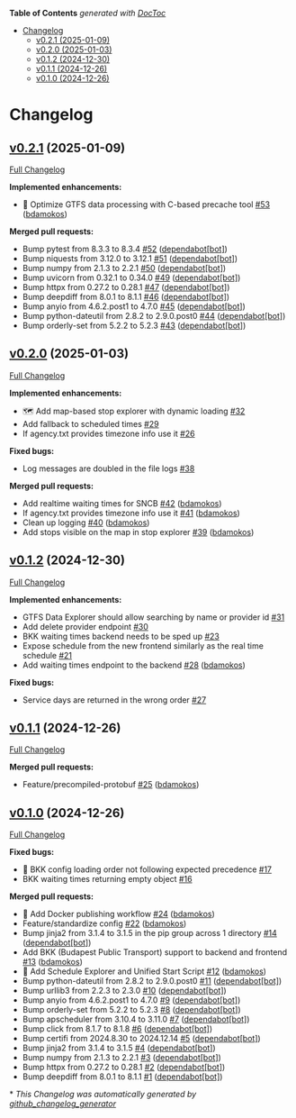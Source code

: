 <!-- START doctoc generated TOC please keep comment here to allow auto update -->
<!-- DON'T EDIT THIS SECTION, INSTEAD RE-RUN doctoc TO UPDATE -->
**Table of Contents**  *generated with [DocToc](https://github.com/thlorenz/doctoc)*

- [Changelog](#changelog)
  - [v0.2.1 (2025-01-09)](#v021-2025-01-09)
  - [v0.2.0 (2025-01-03)](#v020-2025-01-03)
  - [v0.1.2 (2024-12-30)](#v012-2024-12-30)
  - [v0.1.1 (2024-12-26)](#v011-2024-12-26)
  - [v0.1.0 (2024-12-26)](#v010-2024-12-26)

<!-- END doctoc generated TOC please keep comment here to allow auto update -->

# Changelog

## [v0.2.1](https://github.com/bdamokos/brussels_transit/tree/v0.2.1) (2025-01-09)

[Full Changelog](https://github.com/bdamokos/brussels_transit/compare/v0.2.0...v0.2.1)

**Implemented enhancements:**

- 🚀 Optimize GTFS data processing with C-based precache tool [\#53](https://github.com/bdamokos/brussels_transit/pull/53) ([bdamokos](https://github.com/bdamokos))

**Merged pull requests:**

- Bump pytest from 8.3.3 to 8.3.4 [\#52](https://github.com/bdamokos/brussels_transit/pull/52) ([dependabot[bot]](https://github.com/apps/dependabot))
- Bump niquests from 3.12.0 to 3.12.1 [\#51](https://github.com/bdamokos/brussels_transit/pull/51) ([dependabot[bot]](https://github.com/apps/dependabot))
- Bump numpy from 2.1.3 to 2.2.1 [\#50](https://github.com/bdamokos/brussels_transit/pull/50) ([dependabot[bot]](https://github.com/apps/dependabot))
- Bump uvicorn from 0.32.1 to 0.34.0 [\#49](https://github.com/bdamokos/brussels_transit/pull/49) ([dependabot[bot]](https://github.com/apps/dependabot))
- Bump httpx from 0.27.2 to 0.28.1 [\#47](https://github.com/bdamokos/brussels_transit/pull/47) ([dependabot[bot]](https://github.com/apps/dependabot))
- Bump deepdiff from 8.0.1 to 8.1.1 [\#46](https://github.com/bdamokos/brussels_transit/pull/46) ([dependabot[bot]](https://github.com/apps/dependabot))
- Bump anyio from 4.6.2.post1 to 4.7.0 [\#45](https://github.com/bdamokos/brussels_transit/pull/45) ([dependabot[bot]](https://github.com/apps/dependabot))
- Bump python-dateutil from 2.8.2 to 2.9.0.post0 [\#44](https://github.com/bdamokos/brussels_transit/pull/44) ([dependabot[bot]](https://github.com/apps/dependabot))
- Bump orderly-set from 5.2.2 to 5.2.3 [\#43](https://github.com/bdamokos/brussels_transit/pull/43) ([dependabot[bot]](https://github.com/apps/dependabot))

## [v0.2.0](https://github.com/bdamokos/brussels_transit/tree/v0.2.0) (2025-01-03)

[Full Changelog](https://github.com/bdamokos/brussels_transit/compare/v0.1.2...v0.2.0)

**Implemented enhancements:**

- 🗺️ Add map-based stop explorer with dynamic loading [\#32](https://github.com/bdamokos/brussels_transit/issues/32)
- Add fallback to scheduled times [\#29](https://github.com/bdamokos/brussels_transit/issues/29)
- If agency.txt provides timezone info use it [\#26](https://github.com/bdamokos/brussels_transit/issues/26)

**Fixed bugs:**

- Log messages are doubled in the file logs [\#38](https://github.com/bdamokos/brussels_transit/issues/38)

**Merged pull requests:**

- Add realtime waiting times for SNCB [\#42](https://github.com/bdamokos/brussels_transit/pull/42) ([bdamokos](https://github.com/bdamokos))
- If agency.txt provides timezone info use it [\#41](https://github.com/bdamokos/brussels_transit/pull/41) ([bdamokos](https://github.com/bdamokos))
- Clean up logging [\#40](https://github.com/bdamokos/brussels_transit/pull/40) ([bdamokos](https://github.com/bdamokos))
- Add stops visible on the map in stop explorer [\#39](https://github.com/bdamokos/brussels_transit/pull/39) ([bdamokos](https://github.com/bdamokos))

## [v0.1.2](https://github.com/bdamokos/brussels_transit/tree/v0.1.2) (2024-12-30)

[Full Changelog](https://github.com/bdamokos/brussels_transit/compare/v0.1.1...v0.1.2)

**Implemented enhancements:**

- GTFS Data Explorer should allow searching by name or provider id [\#31](https://github.com/bdamokos/brussels_transit/issues/31)
- Add delete provider endpoint [\#30](https://github.com/bdamokos/brussels_transit/issues/30)
- BKK waiting times backend needs to be sped up [\#23](https://github.com/bdamokos/brussels_transit/issues/23)
- Expose schedule from the new frontend similarly as the real time schedule [\#21](https://github.com/bdamokos/brussels_transit/issues/21)
- Add waiting times endpoint to the backend [\#28](https://github.com/bdamokos/brussels_transit/pull/28) ([bdamokos](https://github.com/bdamokos))

**Fixed bugs:**

- Service days are returned in the wrong order [\#27](https://github.com/bdamokos/brussels_transit/issues/27)

## [v0.1.1](https://github.com/bdamokos/brussels_transit/tree/v0.1.1) (2024-12-26)

[Full Changelog](https://github.com/bdamokos/brussels_transit/compare/v0.1.0...v0.1.1)

**Merged pull requests:**

- Feature/precompiled-protobuf [\#25](https://github.com/bdamokos/brussels_transit/pull/25) ([bdamokos](https://github.com/bdamokos))

## [v0.1.0](https://github.com/bdamokos/brussels_transit/tree/v0.1.0) (2024-12-26)

[Full Changelog](https://github.com/bdamokos/brussels_transit/compare/3ebd8f30323eb5e27e326bad7244dcc160177557...v0.1.0)

**Fixed bugs:**

- 🐛 BKK config loading order not following expected precedence [\#17](https://github.com/bdamokos/brussels_transit/issues/17)
- BKK waiting times returning empty object [\#16](https://github.com/bdamokos/brussels_transit/issues/16)

**Merged pull requests:**

- 🐳 Add Docker publishing workflow [\#24](https://github.com/bdamokos/brussels_transit/pull/24) ([bdamokos](https://github.com/bdamokos))
- Feature/standardize config [\#22](https://github.com/bdamokos/brussels_transit/pull/22) ([bdamokos](https://github.com/bdamokos))
- Bump jinja2 from 3.1.4 to 3.1.5 in the pip group across 1 directory [\#14](https://github.com/bdamokos/brussels_transit/pull/14) ([dependabot[bot]](https://github.com/apps/dependabot))
- Add BKK \(Budapest Public Transport\) support to backend and frontend [\#13](https://github.com/bdamokos/brussels_transit/pull/13) ([bdamokos](https://github.com/bdamokos))
- 🚀 Add Schedule Explorer and Unified Start Script [\#12](https://github.com/bdamokos/brussels_transit/pull/12) ([bdamokos](https://github.com/bdamokos))
- Bump python-dateutil from 2.8.2 to 2.9.0.post0 [\#11](https://github.com/bdamokos/brussels_transit/pull/11) ([dependabot[bot]](https://github.com/apps/dependabot))
- Bump urllib3 from 2.2.3 to 2.3.0 [\#10](https://github.com/bdamokos/brussels_transit/pull/10) ([dependabot[bot]](https://github.com/apps/dependabot))
- Bump anyio from 4.6.2.post1 to 4.7.0 [\#9](https://github.com/bdamokos/brussels_transit/pull/9) ([dependabot[bot]](https://github.com/apps/dependabot))
- Bump orderly-set from 5.2.2 to 5.2.3 [\#8](https://github.com/bdamokos/brussels_transit/pull/8) ([dependabot[bot]](https://github.com/apps/dependabot))
- Bump apscheduler from 3.10.4 to 3.11.0 [\#7](https://github.com/bdamokos/brussels_transit/pull/7) ([dependabot[bot]](https://github.com/apps/dependabot))
- Bump click from 8.1.7 to 8.1.8 [\#6](https://github.com/bdamokos/brussels_transit/pull/6) ([dependabot[bot]](https://github.com/apps/dependabot))
- Bump certifi from 2024.8.30 to 2024.12.14 [\#5](https://github.com/bdamokos/brussels_transit/pull/5) ([dependabot[bot]](https://github.com/apps/dependabot))
- Bump jinja2 from 3.1.4 to 3.1.5 [\#4](https://github.com/bdamokos/brussels_transit/pull/4) ([dependabot[bot]](https://github.com/apps/dependabot))
- Bump numpy from 2.1.3 to 2.2.1 [\#3](https://github.com/bdamokos/brussels_transit/pull/3) ([dependabot[bot]](https://github.com/apps/dependabot))
- Bump httpx from 0.27.2 to 0.28.1 [\#2](https://github.com/bdamokos/brussels_transit/pull/2) ([dependabot[bot]](https://github.com/apps/dependabot))
- Bump deepdiff from 8.0.1 to 8.1.1 [\#1](https://github.com/bdamokos/brussels_transit/pull/1) ([dependabot[bot]](https://github.com/apps/dependabot))



\* *This Changelog was automatically generated by [github_changelog_generator](https://github.com/github-changelog-generator/github-changelog-generator)*
